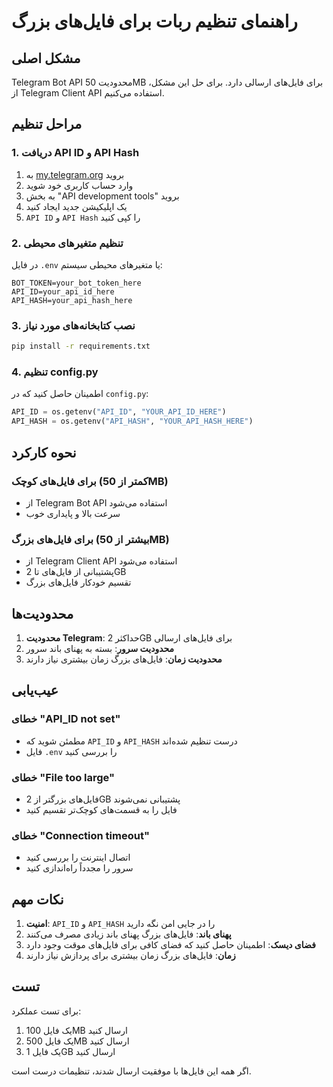 # راهنمای تنظیم ربات برای فایل‌های بزرگ

## مشکل اصلی
Telegram Bot API محدودیت 50MB برای فایل‌های ارسالی دارد. برای حل این مشکل، از Telegram Client API استفاده می‌کنیم.

## مراحل تنظیم

### 1. دریافت API ID و API Hash
1. به [my.telegram.org](https://my.telegram.org) بروید
2. وارد حساب کاربری خود شوید
3. به بخش "API development tools" بروید
4. یک اپلیکیشن جدید ایجاد کنید
5. `API ID` و `API Hash` را کپی کنید

### 2. تنظیم متغیرهای محیطی
در فایل `.env` یا متغیرهای محیطی سیستم:

```env
BOT_TOKEN=your_bot_token_here
API_ID=your_api_id_here
API_HASH=your_api_hash_here
```

### 3. نصب کتابخانه‌های مورد نیاز
```bash
pip install -r requirements.txt
```

### 4. تنظیم config.py
اطمینان حاصل کنید که در `config.py`:

```python
API_ID = os.getenv("API_ID", "YOUR_API_ID_HERE")
API_HASH = os.getenv("API_HASH", "YOUR_API_HASH_HERE")
```

## نحوه کارکرد

### برای فایل‌های کوچک (کمتر از 50MB)
- از Telegram Bot API استفاده می‌شود
- سرعت بالا و پایداری خوب

### برای فایل‌های بزرگ (بیشتر از 50MB)
- از Telegram Client API استفاده می‌شود
- پشتیبانی از فایل‌های تا 2GB
- تقسیم خودکار فایل‌های بزرگ

## محدودیت‌ها

1. **محدودیت Telegram**: حداکثر 2GB برای فایل‌های ارسالی
2. **محدودیت سرور**: بسته به پهنای باند سرور
3. **محدودیت زمان**: فایل‌های بزرگ زمان بیشتری نیاز دارند

## عیب‌یابی

### خطای "API_ID not set"
- مطمئن شوید که `API_ID` و `API_HASH` درست تنظیم شده‌اند
- فایل `.env` را بررسی کنید

### خطای "File too large"
- فایل‌های بزرگتر از 2GB پشتیبانی نمی‌شوند
- فایل را به قسمت‌های کوچک‌تر تقسیم کنید

### خطای "Connection timeout"
- اتصال اینترنت را بررسی کنید
- سرور را مجدداً راه‌اندازی کنید

## نکات مهم

1. **امنیت**: `API_ID` و `API_HASH` را در جایی امن نگه دارید
2. **پهنای باند**: فایل‌های بزرگ پهنای باند زیادی مصرف می‌کنند
3. **فضای دیسک**: اطمینان حاصل کنید که فضای کافی برای فایل‌های موقت وجود دارد
4. **زمان**: فایل‌های بزرگ زمان بیشتری برای پردازش نیاز دارند

## تست

برای تست عملکرد:

1. یک فایل 100MB ارسال کنید
2. یک فایل 500MB ارسال کنید  
3. یک فایل 1GB ارسال کنید

اگر همه این فایل‌ها با موفقیت ارسال شدند، تنظیمات درست است. 